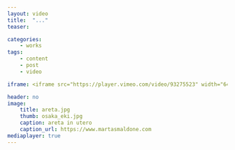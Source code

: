 ```yaml
---
layout: video
title:  "..."
teaser: 

categories:
    - works
tags:
    - content
    - post
    - video

iframe: <iframe src="https://player.vimeo.com/video/93275523" width="640" height="360" frameborder="0" webkitallowfullscreen mozallowfullscreen allowfullscreen></iframe>

header: no
image:
    title: areta.jpg
    thumb: osaka_eki.jpg
    caption: areta in utero
    caption_url: https://www.martasmaldone.com
mediaplayer: true
---
```


<!--
# These video settings are totally optional. It's only purpose
# is SEO, so that videos show up in Google hopefully with a
# thumbnail.
# More › https://developers.google.com/webmasters/videosearch/schema?hl=en&rd=1
#
# embedURL – A URL pointing to a player for the specific video.
# contentURL – A URL pointing to the actual video media file
# thumbnailUrl – A URL pointing to the video thumbnail image file.
#
#video:
#    embedURL: "https://player.vimeo.com/video/219274698"
#    contentURL: "https://player.vimeo.com/video/219274698?autoplay=1"
#    thumbnailUrl: "https://i.vimeocdn.com/video/637864672_1280x720.jpg"


more-->




